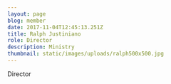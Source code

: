 ```yaml
---
layout: page
blog: member
date: 2017-11-04T12:45:13.251Z
title: Ralph Justiniano
role: Director
description: Ministry
thumbnail: static/images/uploads/ralph500x500.jpg
---
```

Director
